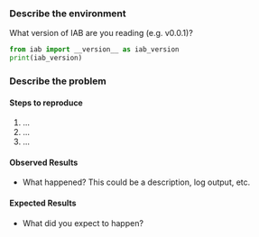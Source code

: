 ### Describe the environment

What version of IAB are you reading (e.g. v0.0.1)?

```python
from iab import __version__ as iab_version
print(iab_version)
```
  
### Describe the problem

#### Steps to reproduce

1. ...
2. ...
3. ...
  
#### Observed Results

  * What happened?  This could be a description, log output, etc.
  
#### Expected Results

  * What did you expect to happen?

